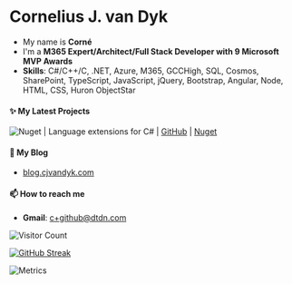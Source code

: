 <h1>Cornelius J. van Dyk</h1>

- My name is **Corné**
- I'm a **M365 Expert/Architect/Full Stack Developer with 9 Microsoft MVP Awards**
- **Skills**: C#/C++/C, .NET, Azure, M365, GCCHigh, SQL, Cosmos, SharePoint, TypeScript, JavaScript, jQuery, Bootstrap, Angular, Node, HTML, CSS, Huron ObjectStar

#### ✨ My Latest Projects

![Nuget](https://img.shields.io/nuget/dt/Extensions.cs?label=Extensions.cs) | Language extensions for C# | [GitHub](https://github.com/cjvandyk/Extensions) | [Nuget](https://www.nuget.org/packages/Extensions.cs)

#### 📜 My Blog

- [blog.cjvandyk.com](https://blog.cjvandyk.com)

#### 📫 How to reach me

- **Gmail**: c+github@dtdn.com

![Visitor Count](https://profile-counter.glitch.me/{cjvandyk}/count.svg)

[![GitHub Streak](https://streak-stats.demolab.com?user=cjvandyk&theme=dark&mode=weekly)](https://git.io/streak-stats)

![Metrics](https://metrics.lecoq.io/cjvandyk?template=classic&base.indepth=true&languages=1&lines=1&habits=1&followup=1&people=1&repositories=1&gists=1&pagespeed=1&base=header%2C%20activity%2C%20community%2C%20repositories%2C%20metadata&base.indepth=true&base.hireable=false&base.skip=false&repositories.batch=100&repositories.forks=false&repositories.affiliations=owner&languages=false&languages.ignored=javascript&languages.limit=8&languages.threshold=0%25&languages.other=false&languages.colors=github&languages.sections=most-used&languages.indepth=false&languages.analysis.timeout=15&languages.analysis.timeout.repositories=7.5&languages.categories=markup%2C%20programming&languages.recent.categories=markup%2C%20programming&languages.recent.load=300&languages.recent.days=14&lines=false&lines.sections=base&lines.repositories.limit=1&lines.history.limit=10&habits=false&habits.from=2000&habits.days=140&habits.facts=true&habits.charts=false&habits.charts.type=classic&habits.trim=false&habits.languages.limit=8&habits.languages.threshold=0%25&followup=false&followup.sections=repositories&followup.indepth=false&followup.archived=true&people=false&people.limit=24&people.identicons=false&people.identicons.hide=false&people.size=28&people.types=followers%2C%20following&people.shuffle=false&repositories=false&repositories.featured=extensions&repositories.pinned=1&repositories.starred=0&repositories.random=0&repositories.order=featured%2C%20pinned%2C%20starred%2C%20random&gists=false&pagespeed=false&pagespeed.url=.user.website&pagespeed.detailed=true&pagespeed.screenshot=false&pagespeed.pwa=false&config.timezone=America%2FNew_York)
